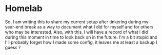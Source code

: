 # Homelab
So, I am writing this to share my current setup after tinkering during my year-end break as a way to document what I did for myself and for others who may be interested. Also, with this, I will have a record of what I did during this moment in time to look back on in the future.
I'm a bit stupid and I'll probably forget how I made some config, it leaves me at least a backup I guess ?
